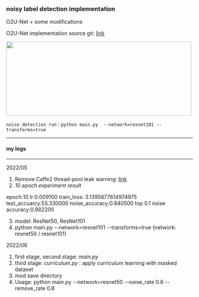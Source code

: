 ### noisy label detection implementation
O2U-Net + some modifications

O2U-Net implementation source git: [link](https://github.com/hjimce/O2U-Net)

<img src="https://github.com/imjihee/Detect_noise_loss/image/flow.jpg" width="500" height="200">

```shell
noise detection run：python main.py  --network=resnet101 --transforms=true
```

---
#### my logs
***

2022/05
1. Remove Caffe2 thread-pool leak warning: [link](https://github.com/pytorch/pytorch/commit/567e6d3a8766133f384eb1e00635b21ed638d187)
2. *10 epoch experiment result*

epoch:10 lr:0.009100 train_loss: 3.1395677614974975 test_accuarcy:55.330000 noise_accuracy:0.840500 top 0.1 noise accuracy:0.982200

3. model: ResNet50, ResNet101
4. python main.py  --network=resnet101 --transforms=true (network: resnet50 / resnet101)

2022/06
1. first stage, second stage: *main.py*
2. third stage: *curriculum.py* : apply curriculum learning with masked dataset
3. mod save directory
4. Usage: python main.py  --network=resnet50  --noise_rate 0.6 --remove_rate 0.8